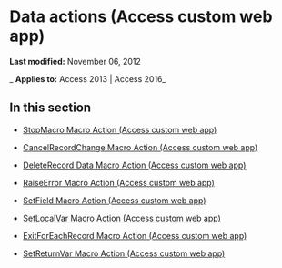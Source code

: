 
# Data actions (Access custom web app)

 **Last modified:** November 06, 2012

 _ **Applies to:** Access 2013 | Access 2016_

## In this section


- [StopMacro Macro Action (Access custom web app)](af28534b-6f0d-43ee-ae89-ee2f85da1af1.md)
    
- [CancelRecordChange Macro Action (Access custom web app)](cbdbee8c-70d6-45df-a56b-5f7c6e5bdc6d.md)
    
- [DeleteRecord Data Macro Action (Access custom web app)](f6b68a9a-e04a-476e-a407-b1779fea1953.md)
    
- [RaiseError Macro Action (Access custom web app)](5e29bf64-300a-4094-82ff-664e79782d86.md)
    
- [SetField Macro Action (Access custom web app)](9ae292b0-fde0-4c2b-ba23-23e90365597d.md)
    
- [SetLocalVar Macro Action (Access custom web app)](12444313-1cfa-49ff-89da-3030fe75c13e.md)
    
- [ExitForEachRecord Macro Action (Access custom web app)](ee0aec9b-cdb0-4204-8a15-7542d943f096.md)
    
- [SetReturnVar Macro Action (Access custom web app)](57965c84-7a52-4d7c-9c7f-be3d4570576d.md)
    
